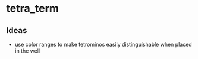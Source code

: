 # tetra_term

## Ideas
* use color ranges to make tetrominos easily distinguishable when placed in the well
